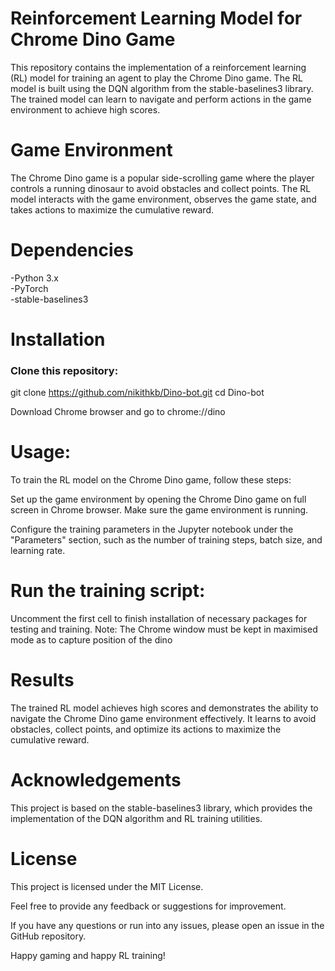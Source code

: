 # Reinforcement Learning Model for Chrome Dino Game
This repository contains the implementation of a reinforcement learning (RL) model for training an agent to play the Chrome Dino game. The RL model is built using the DQN algorithm from the stable-baselines3 library. The trained model can learn to navigate and perform actions in the game environment to achieve high scores.

# Game Environment
The Chrome Dino game is a popular side-scrolling game where the player controls a running dinosaur to avoid obstacles and collect points. The RL model interacts with the game environment, observes the game state, and takes actions to maximize the cumulative reward.

# Dependencies
-Python 3.x  
-PyTorch  
-stable-baselines3  

# Installation

### Clone this repository:
git clone https://github.com/nikithkb/Dino-bot.git
cd Dino-bot

Download Chrome browser and go to chrome://dino

# Usage:

To train the RL model on the Chrome Dino game, follow these steps:

Set up the game environment by opening the Chrome Dino game on full screen in Chrome browser. Make sure the game environment is running.

Configure the training parameters in the Jupyter notebook under the "Parameters" section, such as the number of training steps, batch size, and learning rate.

# Run the training script:

Uncomment the first cell to finish installation of necessary packages for testing and training.
Note: The Chrome window must be kept in maximised mode as to capture position of the dino

# Results
The trained RL model achieves high scores and demonstrates the ability to navigate the Chrome Dino game environment effectively. It learns to avoid obstacles, collect points, and optimize its actions to maximize the cumulative reward.

# Acknowledgements
This project is based on the stable-baselines3 library, which provides the implementation of the DQN algorithm and RL training utilities.

# License
This project is licensed under the MIT License.

Feel free to provide any feedback or suggestions for improvement.

If you have any questions or run into any issues, please open an issue in the GitHub repository.

Happy gaming and happy RL training!
